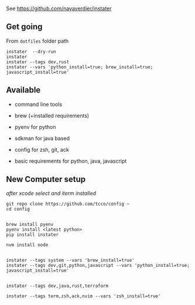 See https://github.com/nayaverdier/instater

## Get going

From `dotfiles` folder path

```
instater  --dry-run
instater
instater --tags dev,rust
instater --vars 'python_install=true; brew_install=true; javascript_install=true'
```

## Available

- command line tools
- brew (+installed requirements)
- pyenv for python
- sdkman for java based

- config for zsh, git, ack
- basic requirements for python, java, javascript


## New Computer setup
*after xcode select and iterm installed*

```
git repo clone https://github.com/tcco/config ~
cd config


brew install pyenv
pyenv install <latest python>
pip install instater

nvm install node


instater --tags system --vars 'brew_install=true'
instater --tags dev,git,python,javascript --vars 'python_install=true; javascript_install=true'


instater --tags dev,java,rust,terraform

instater --tags term,zsh,ack,nvim --vars 'zsh_install=true'
```
